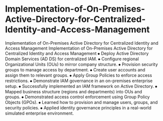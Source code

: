 # Implementation-of-On-Premises-Active-Directory-for-Centralized-Identity-and-Access-Management
Implementation of On-Premises Active Directory for Centralized Identity and Access Management
Implementation of On-Premises Active Directory for Centralized Identity and Access Management
⦁	Deploy Active Directory Domain Services (AD DS) for centralized IAM.
⦁	Configure regional Organizational Units (OUs) to mirror company structure.
⦁	Provision security groups to manage access by department.
⦁	Create user accounts and assign them to relevant groups.
⦁	Apply Group Policies to enforce access restrictions.
⦁	Demonstrate IAM governance in an on-premises enterprise setup.
⦁	Successfully implemented an IAM framework on Active Directory.
⦁	Mapped business structure (regions and departments) into OUs and groups.
⦁	Demonstrated access control enforcement using Group Policy Objects (GPOs).
⦁	Learned how to provision and manage users, groups, and security policies.
⦁	Applied identity governance principles in a real-world simulated enterprise environment.
